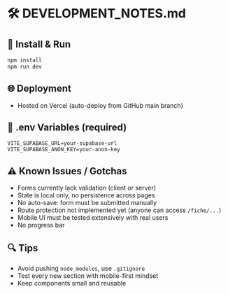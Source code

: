 # 🛠 DEVELOPMENT\_NOTES.md

## 🧪 Install & Run

```bash
npm install
npm run dev
```

## 🌐 Deployment

* Hosted on Vercel (auto-deploy from GitHub main branch)

## 🔐 .env Variables (required)

```
VITE_SUPABASE_URL=your-supabase-url
VITE_SUPABASE_ANON_KEY=your-anon-key
```

## ⚠️ Known Issues / Gotchas

* Forms currently lack validation (client or server)
* State is local only, no persistence across pages
* No auto-save: form must be submitted manually
* Route protection not implemented yet (anyone can access `/fiche/...`)
* Mobile UI must be tested extensively with real users
* No progress bar

## 🔍 Tips

* Avoid pushing `node_modules`, use `.gitignore`
* Test every new section with mobile-first mindset
* Keep components small and reusable
